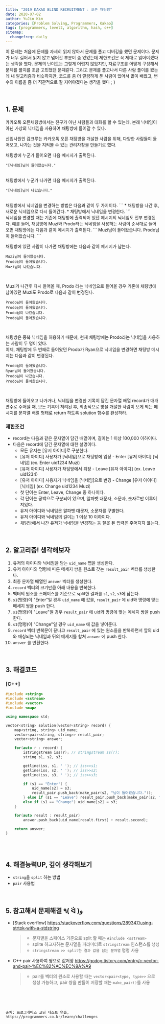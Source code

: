 ```yaml
---
title: "2019 KAKAO BLIND RECRUITMENT : 오픈 채팅방"
date: 2020-07-02
author: YuJin Kim
categories: [Problem Solving, Programmers, Kakao]
tags: [programmers, level2, algorithm, hash, c++]
sitemap:
  changefreq: daily
---
```


이 문제는 처음에 문제를 자세히 읽지 않아서 문제를 풀고 디버깅을 했던 문제이다. 문제가 너무 길어서 읽지 않고 넘어간 부분이 좀 있었는데 제한조건은 꼭 제대로 읽어야겠다는 생각을 했다. 문제의 난이도는 그렇게 어렵지 않았지만, 자료구조를 어떻게 구성해서 문제를 풀지를 조금 고민했던 문제같다. 그리고 문제를 풀고나서 다른 사람 풀이를 봤는데 내 알고리즘과 비슷하지만, 코드를 좀 더 깔끔하게 푼 사람이 있어서 많이 배웠고, 변수의 이름을 좀 더 직관적으로 잘 지어야겠다는 생각을 했다 ; )  
<br/>
<br/>

## 1. 문제

카카오톡 오픈채팅방에서는 친구가 아닌 사람들과 대화를 할 수 있는데, 본래 닉네임이 아닌 가상의 닉네임을 사용하여 채팅방에 들어갈 수 있다.

신입사원인 김크루는 카카오톡 오픈 채팅방을 개설한 사람을 위해, 다양한 사람들이 들어오고, 나가는 것을 지켜볼 수 있는 관리자창을 만들기로 했다.

채팅방에 누군가 들어오면 다음 메시지가 출력된다.

```
"[닉네임]님이 들어왔습니다."
```

<br/>
채팅방에서 누군가 나가면 다음 메시지가 출력된다.

```
"[닉네임]님이 나갔습니다."
```

<br/>
채팅방에서 닉네임을 변경하는 방법은 다음과 같이 두 가지이다.  
```
* 채팅방을 나간 후, 새로운 닉네임으로 다시 들어간다.
* 채팅방에서 닉네임을 변경한다.
```
<br/>
닉네임을 변경할 때는 기존에 채팅방에 출력되어 있던 메시지의 닉네임도 전부 변경된다.  
예를 들어, 채팅방에 Muzi와 Prodo라는 닉네임을 사용하는 사람이 순서대로 들어오면 채팅방에는 다음과 같이 메시지가 출력된다.  
```
Muzi님이 들어왔습니다.
Prodo님이 들어왔습니다.
```
<br/>

채팅방에 있던 사람이 나가면 채팅방에는 다음과 같이 메시지가 남는다.

```
Muzi님이 들어왔습니다.
Prodo님이 들어왔습니다.
Muzi님이 나갔습니다.
```

<br/>

Muzi가 나간후 다시 들어올 때, Prodo 라는 닉네임으로 들어올 경우 기존에 채팅방에 남아있던 Muzi도 Prodo로 다음과 같이 변경된다.

```
Prodo님이 들어왔습니다.
Prodo님이 들어왔습니다.
Prodo님이 나갔습니다.
Prodo님이 들어왔습니다.
```

<br/>

채팅방은 중복 닉네임을 허용하기 때문에, 현재 채팅방에는 Prodo라는 닉네임을 사용하는 사람이 두 명이 있다.  
이제, 채팅방에 두 번째로 들어왔던 Prodo가 Ryan으로 닉네임을 변경하면 채팅방 메시지는 다음과 같이 변경된다.

```
Prodo님이 들어왔습니다.
Ryan님이 들어왔습니다.
Prodo님이 나갔습니다.
Prodo님이 들어왔습니다.
```

<br/>

채팅방에 들어오고 나가거나, 닉네임을 변경한 기록이 담긴 문자열 배열 record가 매개변수로 주어질 때, 모든 기록이 처리된 후, 최종적으로 방을 개설한 사람이 보게 되는 메시지를 문자열 배열 형태로 return 하도록 solution 함수를 완성하라.

### 제한조건

- record는 다음과 같은 문자열이 담긴 배열이며, 길이는 1 이상 100,000 이하이다.
- 다음은 record에 담긴 문자열에 대한 설명이다.
  - 모든 유저는 [유저 아이디]로 구분한다.
  - [유저 아이디] 사용자가 [닉네임]으로 채팅방에 입장 - Enter [유저 아이디] [닉네임] (ex. Enter uid1234 Muzi)
  - [유저 아이디] 사용자가 채팅방에서 퇴장 - Leave [유저 아이디] (ex. Leave uid1234)
  - [유저 아이디] 사용자가 닉네임을 [닉네임]으로 변경 - Change [유저 아이디] [닉네임] (ex. Change uid1234 Muzi)
  - 첫 단어는 Enter, Leave, Change 중 하나이다.
  - 각 단어는 공백으로 구분되어 있으며, 알파벳 대문자, 소문자, 숫자로만 이루어져있다.
  - 유저 아이디와 닉네임은 알파벳 대문자, 소문자를 구별한다.
  - 유저 아이디와 닉네임의 길이는 1 이상 10 이하이다.
  - 채팅방에서 나간 유저가 닉네임을 변경하는 등 잘못 된 입력은 주어지지 않는다.
    <br/><br/><br/>

## 2. 알고리즘! 생각해보자

1. 유저의 아이디와 닉네임을 담는 `uid_name` 맵을 생성한다.
2. 유저 아이디와 명령에 따른 메세지 쌍을 원소로 갖는 `result_pair` 벡터를 생성한다.
3. 최종 문자열 배열인 `answer` 벡터를 생성한다.
4. `record` 벡터의 크기만큼 아래 내용을 반복한다.
5. 벡터의 원소를 스페이스를 기준으로 split한 결과를 `s1`, `s2`, `s3`에 담는다.
6. `s1`(명령)이 "Enter"일 경우 `uid_name` 에 값을, `result_pair` 에 uid와 명령에 맞는 메세지 쌍을 push 한다.
7. `s1`(명령)이 "Leave"일 경우 `result_pair` 에 uid와 명령에 맞는 메세지 쌍을 push 한다.
8. `s1`(명령)이 "Change"일 경우 `uid_name` 에 값을 넣어준다.
9. `record` 벡터 반복문이 끝나고 `result_pair` 에 있는 원소들을 반복하면서 앞의 uid와 매칭되는 닉네임과 뒤의 메세지를 합쳐 `answer` 에 push 한다.
10. `answer` 를 반환한다.  
    <br/><br/>

## 3. 해결코드

### [C++]

```c++
#include <string>
#include <sstream>
#include <vector>
#include <map>

using namespace std;

vector<string> solution(vector<string> record) {
    map<string, string> uid_name;
    vector<pair<string, string>> result_pair;
    vector<string> answer;

    for(auto r : record) {
        istringstream iss(r); // stringstream ss(r);
        string s1, s2, s3;

        getline(iss, s1, ' '); // iss>>s1;
        getline(iss, s2, ' '); // iss>>s2;
        getline(iss, s3, ' '); // iss>>s3;

        if (s1 == "Enter") {
            uid_name[s2] = s3;
            result_pair.push_back(make_pair(s2, "님이 들어왔습니다."));
        } else if (s1 == "Leave") result_pair.push_back(make_pair(s2, "님이 나갔습니다."));
        else if (s1 == "Change") uid_name[s2] = s3;
    }

    for(auto result : result_pair)
        answer.push_back(uid_name[result.first] + result.second);

    return answer;
}
```

<br/><br/>

## 4. 해결능력UP, 깊이 생각해보기

- `string`을 `split` 하는 방법
- `pair` 사용법
  <br/><br/><br/>

## 5. 참고해서 문제해결 ٩( ᐛ )و

- [Stack overflow] <https://stackoverflow.com/questions/289347/using-strtok-with-a-stdstring>
  > - 문자열을 스페이스 기준으로 split 할 때는 `#include <sstream>`
  > - splite 하고자하는 문자열을 파라미터로 `stringstream` 인스턴스를 생성
  > - `stringstream >> split한 결과 값을 담는 문자열` 명령 사용
- C++ pair 사용하여 쌍으로 값저장 <https://godog.tistory.com/entry/c-vector-and-pair-%EC%82%AC%EC%9A%A9>
  > - pair를 벡터의 원소로 사용할 때는 `vector<pair<type, type>>` 으로 생성 가능하고, pair 쌍을 만들어 저장할 때는 `make_pair()`를 사용

<br/><br/><br/>

```
출처: 프로그래머스 코딩 테스트 연습, https://programmers.co.kr/learn/challenges
```
